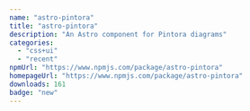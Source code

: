 ```yaml
---
name: "astro-pintora"
title: "astro-pintora"
description: "An Astro component for Pintora diagrams"
categories:
  - "css+ui"
  - "recent"
npmUrl: "https://www.npmjs.com/package/astro-pintora"
homepageUrl: "https://www.npmjs.com/package/astro-pintora"
downloads: 161
badge: "new"
---
```

